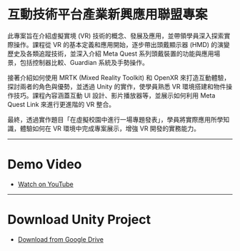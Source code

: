 # 互動技術平台產業新興應用聯盟專案
此專案旨在介紹虛擬實境 (VR) 技術的概念、發展及應用，並帶領學員深入探索實際操作。課程從 VR 的基本定義和應用開始，逐步帶出頭戴顯示器 (HMD) 的演變歷史及各類追蹤技術，並深入介紹 Meta Quest 系列頭戴裝置的功能與應用場景，包括控制器比較、Guardian 系統及手勢操作。

接著介紹如何使用 MRTK (Mixed Reality Toolkit) 和 OpenXR 來打造互動體驗，探討兩者的角色與優勢，並透過 Unity 的實作，使學員熟悉 VR 環境搭建和物件操作技巧。課程內容涵蓋互動 UI 設計、影片播放器等，並展示如何利用 Meta Quest Link 來進行更進階的 VR 整合。

最終，透過實作題目「在虛擬校園中進行一場專題發表」，學員將實際應用所學知識，體驗如何在 VR 環境中完成專案展示，增強 VR 開發的實務能力。

---

# Demo Video

- [Watch on YouTube](https://youtu.be/s_i_nlY4pjk)

---

# Download Unity Project

- [Download from Google Drive](https://drive.google.com/file/d/1JDyo_FikKu33wSnqZrBXIYDo1v0kwmN3/view?usp=sharing)
